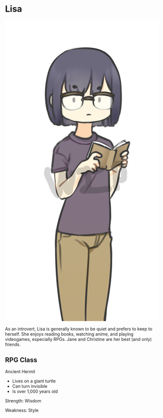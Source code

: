 # Lisa

![Lisa](Images/Lisa.png)

As an introvert, Lisa is generally known to be quiet and prefers to keep to herself. She enjoys reading books, watching anime, and playing videogames, especially RPGs. Jane and Christine are her best (and only) friends.

## RPG Class
Ancient Hermit
* Lives on a giant turtle
* Can turn invisible
* Is over 1,000 years old

Strength: Wisdom

Weakness: Style
